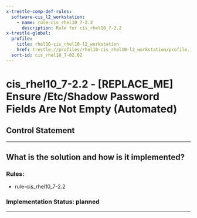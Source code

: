 ```yaml
---
x-trestle-comp-def-rules:
  software-cis_l2_workstation:
    - name: rule-cis_rhel10_7-2.2
      description: Rule for cis_rhel10_7-2.2
x-trestle-global:
  profile:
    title: rhel10-cis_rhel10-l2_workstation
    href: trestle://profiles/rhel10-cis_rhel10-l2_workstation/profile.json
  sort-id: cis_rhel10_7-02.02
---
```


# cis_rhel10_7-2.2 - \[REPLACE_ME\] Ensure /Etc/Shadow Password Fields Are Not Empty (Automated)

## Control Statement

______________________________________________________________________

## What is the solution and how is it implemented?

<!-- For implementation status enter one of: implemented, partial, planned, alternative, not-applicable -->

<!-- Note that the list of rules under ### Rules: is read-only and changes will not be captured after assembly to JSON -->

<!-- Add control implementation description here for control: cis_rhel10_7-2.2 -->

### Rules:

  - rule-cis_rhel10_7-2.2

### Implementation Status: planned

______________________________________________________________________
